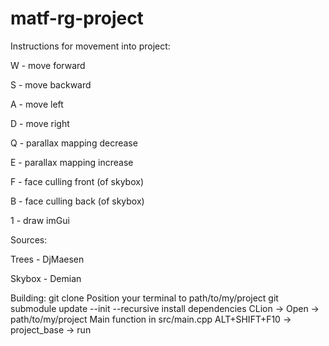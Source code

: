 # matf-rg-project
Instructions for movement into project:

W - move forward

S - move backward

A - move left

D - move right

Q - parallax mapping decrease

E - parallax mapping increase

F - face culling front (of skybox)

B - face culling back (of skybox)

1 - draw imGui

Sources:

Trees - DjMaesen

Skybox - Demian

Building:
git clone
Position your terminal to path/to/my/project
git submodule update --init --recursive
install dependencies
CLion -> Open -> path/to/my/project
Main function in src/main.cpp
ALT+SHIFT+F10 -> project_base -> run
